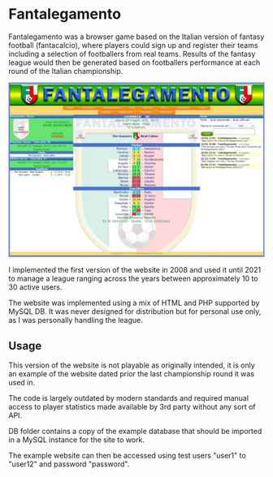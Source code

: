 # Fantalegamento

 Fantalegamento was a browser game based on the Italian version of fantasy football (fantacalcio), where players could sign up and register their teams including a selection of footballers from real teams. Results of the fantasy league would then be generated based on footballers performance at each round of the Italian championship.
 
![Fantalegamento](fantalegamento.jpg?raw=true)

 I implemented the first version of the website in 2008 and used it until 2021 to manage a league ranging across the years between approximately 10 to 30 active users.
 
 The website was implemented using a mix of HTML and PHP supported by MySQL DB. It was never designed for distribution but for personal use only, as I was personally handling the league.
 
## Usage

This version of the website is not playable as originally intended, it is only an example of the website dated prior the last championship round it was used in.
 
The code is largely outdated by modern standards and required manual access to player statistics made available by 3rd party without any sort of API.
 
DB folder contains a copy of the example database that should be imported in a MySQL instance for the site to work.

The example website can then be accessed using test users "user1" to "user12" and password "password".
